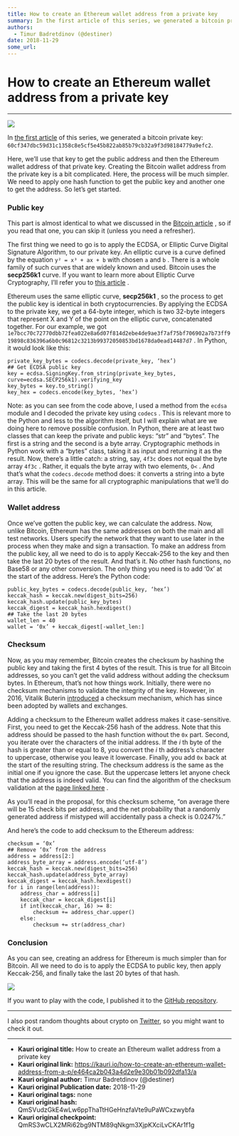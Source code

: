 ```yaml
---
title: How to create an Ethereum wallet address from a private key
summary: In the first article of this series, we generated a bitcoin private key- 60cf347dbc59d31c1358c8e5cf5e45b822ab85b79cb32a9f3d98184779a9efc2. Here, we’ll use that key to get the public address and then the Ethereum wallet address of that private key. Creating the Bitcoin wallet address from the private key is a bit complicated. Here, the process will be much simpler. We need to apply one hash function to get the public key and another one to get the address. So let’s get started. Public key This pa
authors:
  - Timur Badretdinov (@destiner)
date: 2018-11-29
some_url: 
---
```


# How to create an Ethereum wallet address from a private key



----


![](https://ipfs.infura.io/ipfs/QmPjsFF2FDEQc8fqQBG4rMUsMCaXmHgigUhgKpb1GXUXMV)

In 
[the first article](https://medium.freecodecamp.org/how-to-generate-your-very-own-bitcoin-private-key-7ad0f4936e6c)
 of this series, we generated a bitcoin private key: 
`60cf347dbc59d31c1358c8e5cf5e45b822ab85b79cb32a9f3d98184779a9efc2`.

Here, we’ll use that key to get the public address and then the Ethereum wallet address of that private key.
Creating the Bitcoin wallet address from the private key is a bit complicated. Here, the process will be much simpler. We need to apply one hash function to get the public key and another one to get the address.
So let’s get started.

### Public key
This part is almost identical to what we discussed in the 
[Bitcoin article](https://medium.freecodecamp.org/how-to-create-a-bitcoin-wallet-address-from-a-private-key-eca3ddd9c05f)
 , so if you read that one, you can skip it (unless you need a refresher).

The first thing we need to go is to apply the ECDSA, or Elliptic Curve Digital Signature Algorithm, to our private key. An elliptic curve is a curve defined by the equation 
`y² = x³ + ax + b`
 with chosen 
`a`
 and 
`b`
 . There is a whole family of such curves that are widely known and used. Bitcoin uses the 
**secp256k1**
 curve. If you want to learn more about Elliptic Curve Cryptography, I’ll refer you to 
[this article](https://hackernoon.com/what-is-the-math-behind-elliptic-curve-cryptography-f61b25253da3)
 .

Ethereum uses the same elliptic curve, 
**secp256k1**
 , so the process to get the public key is identical in both cryptocurrencies.
By applying the ECDSA to the private key, we get a 64-byte integer, which is two 32-byte integers that represent X and Y of the point on the elliptic curve, concatenated together.
For our example, we got 
`1e7bcc70c72770dbb72fea022e8a6d07f814d2ebe4de9ae3f7af75bf706902a7b73ff919898c836396a6b0c96812c3213b99372050853bd1678da0ead14487d7`
 .
In Python, it would look like this:

```
private_key_bytes = codecs.decode(private_key, ‘hex’)
## Get ECDSA public key
key = ecdsa.SigningKey.from_string(private_key_bytes, curve=ecdsa.SECP256k1).verifying_key
key_bytes = key.to_string()
key_hex = codecs.encode(key_bytes, ‘hex’)
```


Note: as you can see from the code above, I used a method from the 
`ecdsa`
 module and I decoded the private key using 
`codecs`
 . This is relevant more to the Python and less to the algorithm itself, but I will explain what are we doing here to remove possible confusion.
In Python, there are at least two classes that can keep the private and public keys: “str” and “bytes”. The first is a string and the second is a byte array. Cryptographic methods in Python work with a “bytes” class, taking it as input and returning it as the result.
Now, there’s a little catch: a string, say, 
`4f3c`
 does not equal the byte array 
`4f3c`
 . Rather, it equals the byte array with two elements, 
`O<`
 . And that’s what the 
`codecs.decode`
 method does: it converts a string into a byte array. This will be the same for all cryptographic manipulations that we’ll do in this article.

### Wallet address
Once we’ve gotten the public key, we can calculate the address. Now, unlike Bitcoin, Ethereum has the same addresses on both the main and all test networks. Users specify the network that they want to use later in the process when they make and sign a transaction.
To make an address from the public key, all we need to do is to apply Keccak-256 to the key and then take the last 20 bytes of the result. And that’s it. No other hash functions, no Base58 or any other conversion. The only thing you need is to add ‘0x’ at the start of the address.
Here’s the Python code:

```
public_key_bytes = codecs.decode(public_key, ‘hex’)
keccak_hash = keccak.new(digest_bits=256)
keccak_hash.update(public_key_bytes)
keccak_digest = keccak_hash.hexdigest()
## Take the last 20 bytes
wallet_len = 40
wallet = ‘0x’ + keccak_digest[-wallet_len:]
```



### Checksum
Now, as you may remember, Bitcoin creates the checksum by hashing the public key and taking the first 4 bytes of the result. This is true for all Bitcoin addresses, so you can’t get the valid address without adding the checksum bytes.
In Ethereum, that’s not how things work. Initially, there were no checksum mechanisms to validate the integrity of the key. However, in 2016, Vitalik Buterin 
[introduced](https://github.com/ethereum/EIPs/blob/master/EIPS/eip-55.md)
 a checksum mechanism, which has since been adopted by wallets and exchanges.

Adding a checksum to the Ethereum wallet address makes it case-sensitive.
First, you need to get the Keccak-256 hash of the address. Note that this address should be passed to the hash function without the 
`0x`
 part.
Second, you iterate over the characters of the initial address. If the 
_i_
 th byte of the hash is greater than or equal to 8, you convert the 
_i_
 th address’s character to uppercase, otherwise you leave it lowercase.
Finally, you add 
`0x`
 back at the start of the resulting string. The checksum address is the same as the initial one if you ignore the case. But the uppercase letters let anyone check that the address is indeed valid. You can find the algorithm of the checksum validation at the 
[page linked here](https://github.com/ethereum/EIPs/blob/master/EIPS/eip-55.md)
 .

As you’ll read in the proposal, for this checksum scheme, “on average there will be 15 check bits per address, and the net probability that a randomly generated address if mistyped will accidentally pass a check is 0.0247%.”

And here’s the code to add checksum to the Ethereum address:

```
checksum = ‘0x’
## Remove ‘0x’ from the address
address = address[2:]
address_byte_array = address.encode(‘utf-8’)
keccak_hash = keccak.new(digest_bits=256)
keccak_hash.update(address_byte_array)
keccak_digest = keccak_hash.hexdigest()
for i in range(len(address)):
    address_char = address[i]
    keccak_char = keccak_digest[i]
    if int(keccak_char, 16) >= 8:
        checksum += address_char.upper()
    else:
        checksum += str(address_char)
```



### Conclusion
As you can see, creating an address for Ethereum is much simpler than for Bitcoin. All we need to do is to apply the ECDSA to public key, then apply Keccak-256, and finally take the last 20 bytes of that hash.

![](https://ipfs.infura.io/ipfs/QmWDnVCb5rQLUQwcggjQcLQnB1vAckGnPUNquo6z92LS3Z)

If you want to play with the code, I published it to the 
[GitHub repository](https://github.com/Destiner/blocksmith).

----

I also post random thoughts about crypto on 
[Twitter](https://twitter.com/DestinerX), so you might want to check it out.



---

- **Kauri original title:** How to create an Ethereum wallet address from a private key
- **Kauri original link:** https://kauri.io/how-to-create-an-ethereum-wallet-address-from-a-p/e464ca2b043a4d2e9e30b01b092dfa13/a
- **Kauri original author:** Timur Badretdinov (@destiner)
- **Kauri original Publication date:** 2018-11-29
- **Kauri original tags:** none
- **Kauri original hash:** QmSVudzGkE4wLw6ppThaTtHGeHnzfaVte9uPaWCxzwybfa
- **Kauri original checkpoint:** QmRS3wCLX2MRi62bg9NTM89qNkgm3XjpKXciLvCKAr1f1g



